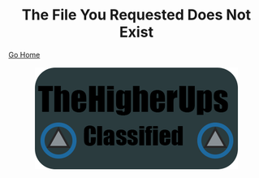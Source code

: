 <!DOCTYPE HTML>
<html>
 <body>
<h1 style="text-align:center">The File You Requested Does Not Exist</h1>
<a href="http://cdn.thehigherups.org" style="font-size:20; text-align:center">Go Home</a>
<br>
<br>
  <center><img style="text-align:center" src="/logo.png"></center>
  </body>
  </html>
